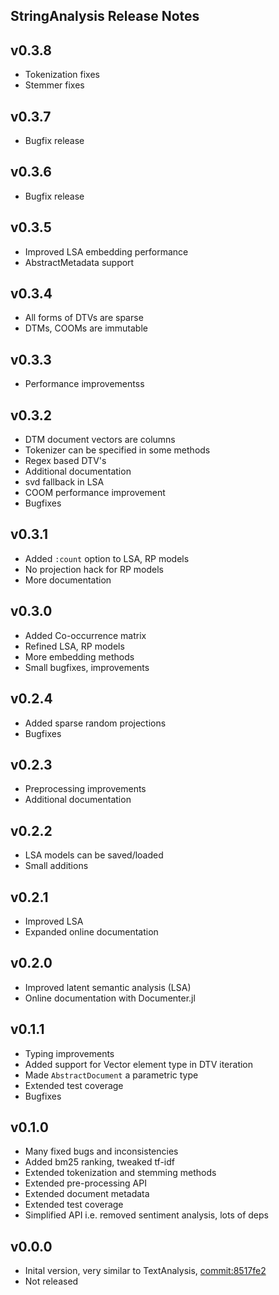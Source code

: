 ## StringAnalysis Release Notes

v0.3.8
------
 - Tokenization fixes
 - Stemmer fixes

v0.3.7
------
 - Bugfix release

v0.3.6
------
 - Bugfix release

v0.3.5
------
 - Improved LSA embedding performance
 - AbstractMetadata support

v0.3.4
------
 - All forms of DTVs are sparse
 - DTMs, COOMs are immutable

v0.3.3
------
 - Performance improvementss

v0.3.2
------
 - DTM document vectors are columns
 - Tokenizer can be specified in some methods
 - Regex based DTV's
 - Additional documentation
 - svd fallback in LSA
 - COOM performance improvement
 - Bugfixes

v0.3.1
------
 - Added `:count` option to LSA, RP models
 - No projection hack for RP models
 - More documentation

v0.3.0
------
 - Added Co-occurrence matrix
 - Refined LSA, RP models
 - More embedding methods
 - Small bugfixes, improvements

v0.2.4
------
 - Added sparse random projections
 - Bugfixes

v0.2.3
------
 - Preprocessing improvements
 - Additional documentation

v0.2.2
------
 - LSA models can be saved/loaded
 - Small additions

v0.2.1
------
 - Improved LSA
 - Expanded online documentation

v0.2.0
------
 - Improved latent semantic analysis (LSA)
 - Online documentation with Documenter.jl

v0.1.1
------
 - Typing improvements
 - Added support for Vector element type in DTV iteration
 - Made `AbstractDocument` a parametric type
 - Extended test coverage
 - Bugfixes

v0.1.0
------
 - Many fixed bugs and inconsistencies
 - Added bm25 ranking, tweaked tf-idf
 - Extended tokenization and stemming methods
 - Extended pre-processing API
 - Extended document metadata
 - Extended test coverage
 - Simplified API i.e. removed sentiment analysis, lots of deps

v0.0.0
------
 - Inital version, very similar to TextAnalysis, [commit:8517fe2](https://github.com/JuliaText/TextAnalysis.jl/tree/8517fe2141317a209fe17e53b231038cc19c420b)
 - Not released
